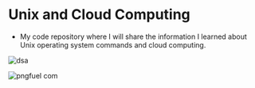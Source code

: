 # Unix and Cloud Computing

* My code repository where I will share the information I learned about Unix operating system commands and cloud computing.

![dsa](https://user-images.githubusercontent.com/54184905/92455761-c2140080-f1ca-11ea-87ce-86eebda50ff7.png)

![pngfuel com](https://user-images.githubusercontent.com/54184905/92368950-0d61dc80-f101-11ea-93c7-455930c7dca9.png) 

